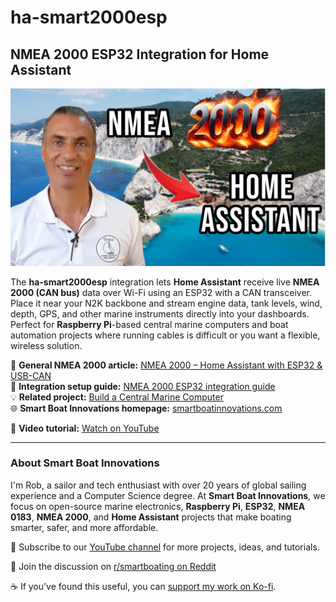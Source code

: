 # ha-smart2000esp

## NMEA 2000 ESP32 Integration for Home Assistant

![Smart Boat 2000 ESP Integration](.github/smart2000.png)

The **ha-smart2000esp** integration lets **Home Assistant** receive live **NMEA 2000 (CAN bus)** data over Wi-Fi using an ESP32 with a CAN transceiver. Place it near your N2K backbone and stream engine data, tank levels, wind, depth, GPS, and other marine instruments directly into your dashboards. Perfect for **Raspberry Pi**-based central marine computers and boat automation projects where running cables is difficult or you want a flexible, wireless solution.

📖 **General NMEA 2000 article:** [NMEA 2000 – Home Assistant with ESP32 & USB-CAN](https://smartboatinnovations.com/nmea-2000-home-assistant-esp32-usb-can/)  
🔗 **Integration setup guide:** [NMEA 2000 ESP32 integration guide](https://smartboatinnovations.com/code/smart2000-esp32/)  
💡 **Related project:** [Build a Central Marine Computer](https://smartboatinnovations.com/build-central-marine-computer/)  
🌐 **Smart Boat Innovations homepage:** [smartboatinnovations.com](https://smartboatinnovations.com)  

🎥 **Video tutorial:** [Watch on YouTube](https://youtu.be/t1qDKVBHRrs)

---

### About Smart Boat Innovations
I'm Rob, a sailor and tech enthusiast with over 20 years of global sailing experience and a Computer Science degree. At **Smart Boat Innovations**, we focus on open-source marine electronics, **Raspberry Pi**, **ESP32**, **NMEA 0183**, **NMEA 2000**, and **Home Assistant** projects that make boating smarter, safer, and more affordable.

💬 Subscribe to our [YouTube channel](https://www.youtube.com/@SmartBoatInnovations) for more projects, ideas, and tutorials.  

🧭 Join the discussion on [r/smartboating on Reddit](https://www.reddit.com/r/smartboating)

☕ If you’ve found this useful, you can [support my work on Ko-fi](https://ko-fi.com/smartboatinnovations).
